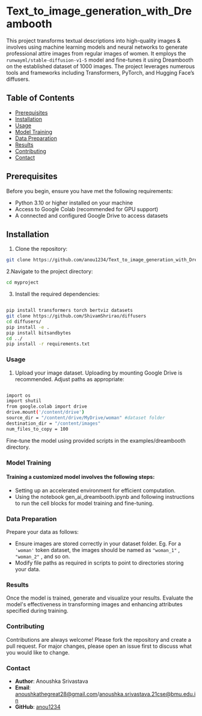 # Text_to_image_generation_with_Dreambooth
This project transforms textual descriptions into high-quality images & involves using machine learning models and neural networks to generate professional attire images from regular images of women. It employs the `runwayml/stable-diffusion-v1-5` model and fine-tunes it using Dreambooth on the established dataset of 1000 images. The project leverages numerous tools and frameworks including Transformers, PyTorch, and Hugging Face’s diffusers.

## Table of Contents
- [Prerequisites](#prerequisites)
- [Installation](#installation)
- [Usage](#usage)
- [Model Training](#model-training)
- [Data Preparation](#data-preparation)
- [Results](#results)
- [Contributing](#contributing)
- [Contact](#contact)

## Prerequisites
Before you begin, ensure you have met the following requirements:
- Python 3.10 or higher installed on your machine
- Access to Google Colab (recommended for GPU support)
- A connected and configured Google Drive to access datasets

## Installation

1. Clone the repository:
```bash
git clone https://github.com/anou1234/Text_to_image_generation_with_Dreambooth.git
```

2.Navigate to the project directory:
```bash
cd myproject
```
3. Install the required dependencies:
```bash

pip install transformers torch bertviz datasets
git clone https://github.com/ShivamShrirao/diffusers
cd diffusers/
pip install -e .
pip install bitsandbytes
cd ../
pip install -r requirements.txt
```
### Usage

1. Upload your image dataset. Uploading by mounting Google Drive is recommended. Adjust paths as appropriate:
```bash

import os
import shutil
from google.colab import drive
drive.mount('/content/drive')
source_dir = "/content/drive/MyDrive/woman" #dataset folder
destination_dir = "/content/images"
num_files_to_copy = 100
```
Fine-tune the model using provided scripts in the examples/dreambooth directory.

### Model Training

#### Training a customized model involves the following steps:

- Setting up an accelerated environment for efficient computation.
- Using the notebook gen_ai_dreambooth.ipynb and following instructions to run the cell blocks for model training and fine-tuning.
  
### Data Preparation

Prepare your data as follows:

- Ensure images are stored correctly in your dataset folder. Eg. For a ```'woman'``` token dataset, the images should be named as ```"woman_1"``` , ```"woman_2"``` , and so on.
- Modify file paths as required in scripts to point to directories storing your data.

### Results

Once the model is trained, generate and visualize your results. Evaluate the model's effectiveness in transforming images and enhancing attributes specified during training.

### Contributing
Contributions are always welcome! Please fork the repository and create a pull request. For major changes, please open an issue first to discuss what you would like to change.

### Contact

- **Author**: Anoushka Srivastava
- **Email**: anoushkathegreat28@gmail.com/anoushka.srivastava.21cse@bmu.edu.in
- **GitHub**: [anou1234](https://github.com/anou1234)
